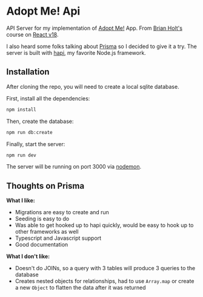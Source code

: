 # Adopt Me! Api
API Server for my implementation of [Adopt Me!](https://github.com/devinstewart/adopt-me) App.  From [Brian Holt's](https://frontendmasters.com/teachers/brian-holt/) course on [React v18](https://frontendmasters.com/courses/complete-react-v8/).

I also heard some folks talking about [Prisma](https://www.prisma.io/) so I decided to give it a try. The server is built with [hapi](https://hapi.dev/), my favorite Node.js framework.

## Installation

After cloning the repo, you will need to create a local sqlite database.

First, install all the dependencies:
```bash
npm install
```

Then, create the database:

```bash
npm run db:create
```

Finally, start the server:
```bash
npm run dev
```
The server will be running on port 3000 via [nodemon](https://nodemon.io/).

## Thoughts on Prisma
**What I like:**
- Migrations are easy to create and run
- Seeding is easy to do
- Was able to get hooked up to hapi quickly, would be easy to hook up to other frameworks as well
- Typescript and Javascript support
- Good documentation

**What I don't like:**
- Doesn't do JOINs, so a query with 3 tables will produce 3 queries to the database
- Creates nested objects for relationships, had to use `Array.map` or create a new `Object` to flatten the data after it was returned
